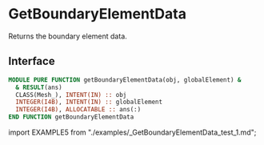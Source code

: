 # GetBoundaryElementData

Returns the boundary element data.

## Interface

<Tabs>
<TabItem value="interface" label="Interface" default>

```fortran
MODULE PURE FUNCTION getBoundaryElementData(obj, globalElement) &
  & RESULT(ans)
  CLASS(Mesh_), INTENT(IN) :: obj
  INTEGER(I4B), INTENT(IN) :: globalElement
  INTEGER(I4B), ALLOCATABLE :: ans(:)
END FUNCTION getBoundaryElementData
```

</TabItem>

<TabItem value="example" label="example">

import EXAMPLE5 from "./examples/_GetBoundaryElementData_test_1.md";

<EXAMPLE5 />

</TabItem>

<TabItem value="close" label="↢ close">

</TabItem>
</Tabs>

